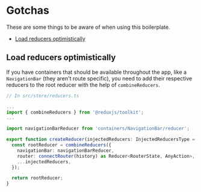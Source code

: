# Gotchas

These are some things to be aware of when using this boilerplate.

- [Load reducers optimistically](#load-reducers-optimistically)

## Load reducers optimistically

If you have containers that should be available throughout the app, like a `NavigationBar` (they aren't route specific), you need to add their respective reducers to the root reducer with the help of `combineReducers`.

```ts
// In src/store/reducers.ts

...
import { combineReducers } from '@reduxjs/toolkit';
...

import navigationBarReducer from 'containers/NavigationBar/reducer';

export function createReducer(injectedReducers: InjectedReducersType = {}) {
  const rootReducer = combineReducers({
    navigationBar: navigationBarReducer,
    router: connectRouter(history) as Reducer<RouterState, AnyAction>,
    ...injectedReducers,
  });

  return rootReducer;
}
```
